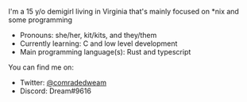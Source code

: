 I'm a 15 y/o demigirl living in Virginia that's mainly focused on \*nix and some programming

- Pronouns: she/her, kit/kits, and they/them
- Currently learning: C and low level development
- Main programming language(s): Rust and typescript

You can find me on:
- Twitter: [@comradedweam](https://twitter.com/comradedweam)
- Discord: Dream#9616


<!--
**apriluwu/apriluwu** is a ✨ _special_ ✨ repository because its `README.md` (this file) appears on your GitHub profile.

Here are some ideas to get you started:

- 🔭 I’m currently working on ...
- 🌱 I’m currently learning ...
- 👯 I’m looking to collaborate on ...
- 🤔 I’m looking for help with ...
- 💬 Ask me about ...
- 📫 How to reach me: ...
- 😄 Pronouns: ...
- ⚡ Fun fact: ...
-->
